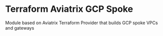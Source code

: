 # Terraform Aviatrix GCP Spoke

Module based on Aviatrix Terraform Provider that builds GCP spoke VPCs and gateways